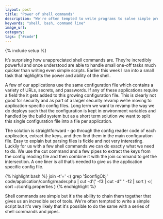 ```yaml
---
layout: post
title: "Power of shell commands"
description: "We're often tempted to write programs to solve simple problems but the shell has a variety of commands that can let us do nearly anything."
keywords: "shell, bash, command line"
image_url:
category:
tags: ["#code"]
---
```

{% include setup %}

It’s surprising how unappreciated shell commands are. They’re incredibly powerful and once understood are able to handle small one-off tasks much quicker than writing even simple scripts. Earlier this week I ran into a small task that highlights the power and ability of the shell.

A few of our applications use the same configuration file which contains a variety of URLs, secrets, and passwords. If any of these applications require a field the it gets added to this growing configuration file. This is clearly not good for security and as part of a larger security revamp we’re moving to application-specific config files. Long term we want to revamp the way we do deploys such that the configuration is kept in environment variables and handled by the build system but as a short term solution we want to split this single configuration file into a file per application.

The solution is straightforward - go through the config reader code of each application, extract the keys, and then find them in the main configuration file. Easy to explain but parsing files is fickle and not very interesting. Luckily for us with a few shell commands we can do exactly what we need to do. We use the cut command and a few pipes to extract the keys from the config reading file and then combine it with the join command to get the intersection. A one liner is all that’s needed to give us the application specific config file.

{% highlight bash %}
join -t'=' <( grep '\$configObj' code/application/config/reader.php | cut -d'(' -f3 | cut -d"'" -f2 | sort ) <( sort ~/config.properties )
{% endhighlight %}

Shell commands are simple but it's the ability to chain them together that gives us an incredible set of tools. We're often tempted to write a simple script but it's very likely that it's possible to do the same with a series of shell commands and pipes.
